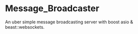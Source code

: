 # Message_Broadcaster
An uber simple message broadcasting server with boost asio & beast::websockets.
